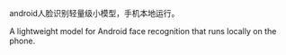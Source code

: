 android人脸识别轻量级小模型，手机本地运行。

A lightweight model for Android face recognition that runs locally on the phone.
